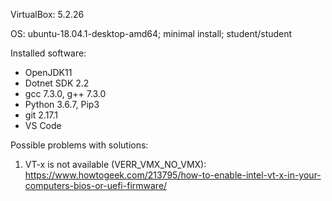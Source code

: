 VirtualBox: 5.2.26

OS: ubuntu-18.04.1-desktop-amd64; minimal install; student/student

Installed software:

*	OpenJDK11
*	Dotnet SDK 2.2
*	gcc 7.3.0, g++ 7.3.0
*	Python 3.6.7, Pip3 
*	git 2.17.1
*	VS Code


Possible problems with solutions:

1.	VT-x is not available (VERR_VMX_NO_VMX): https://www.howtogeek.com/213795/how-to-enable-intel-vt-x-in-your-computers-bios-or-uefi-firmware/
